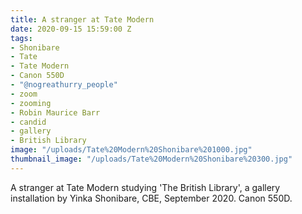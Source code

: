 ```yaml
---
title: A stranger at Tate Modern
date: 2020-09-15 15:59:00 Z
tags:
- Shonibare
- Tate
- Tate Modern
- Canon 550D
- "@nogreathurry_people"
- zoom
- zooming
- Robin Maurice Barr
- candid
- gallery
- British Library
image: "/uploads/Tate%20Modern%20Shonibare%201000.jpg"
thumbnail_image: "/uploads/Tate%20Modern%20Shonibare%20300.jpg"
---
```


A stranger at Tate Modern studying 'The British Library', a gallery installation by Yinka Shonibare, CBE, September 2020. Canon 550D. 